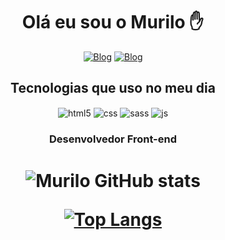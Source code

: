 <h1 align="center">Olá eu sou o Murilo ✋</h1>

<div style="display: inline_block" align="center">

  [![Blog](https://img.shields.io/badge/LinkedIn-0077B5?style=for-the-badge&logo=linkedin&logoColor=white)](https://www.linkedin.com/in/murilodev/)
  [![Blog](https://img.shields.io/badge/Discord-7289DA?style=for-the-badge&logo=discord&logoColor=white)](https://discord.com/channels/@Murilo#2702)
  
  
  </div>



<h2 align="center">Tecnologias que uso no meu dia</h2>

<div style="display: inline_block" align="center">
  <img align="center" alt="html5" src="https://img.shields.io/badge/HTML5-E34F26?style=for-the-badge&logo=html5&logoColor=white" />
  <img align="center" alt="css" src="https://img.shields.io/badge/CSS3-1572B6?style=for-the-badge&logo=css3&logoColor=white" />
  <img align="center" alt="sass" src="https://img.shields.io/badge/Sass-CC6699?style=for-the-badge&logo=sass&logoColor=white" />
  <img align="center" alt="js" src="https://img.shields.io/badge/JavaScript-F7DF1E?style=for-the-badge&logo=javascript&logoColor=black" />
  
  
</div>

<h3 align="center">Desenvolvedor Front-end </h3>
                                         
<h1 align="center"
>

![Murilo GitHub stats](https://github-readme-stats.vercel.app/api?username=murll0&show_icons=true&theme=transparent)

[![Top Langs](https://github-readme-stats.vercel.app/api/top-langs/?username=murll0&layout=compact&show_icons=true&theme=transparent)](https://github.com/MURlL0)
  
  

